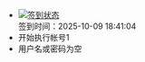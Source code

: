 - [![签到状态](https://github.com/womade/Cloud189-Actions/actions/workflows/main.yml/badge.svg?branch=main)](https://github.com/womade/Cloud189-Actions/actions/workflows/main.yml) <br> 签到时间：2025-10-09 18:41:04
- 开始执行帐号1
- 用户名或密码为空
